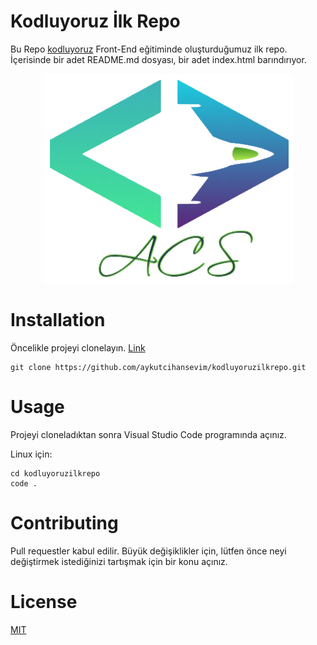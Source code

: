 # Kodluyoruz İlk Repo
Bu Repo [kodluyoruz](https://kodluyoruz.org) Front-End eğitiminde oluşturduğumuz ilk repo. İçerisinde bir adet README.md dosyası, bir adet index.html barındırıyor.

<p align="center">
  <img  src="https://github.com/aykutcihansevim/acs/blob/main/readMeBanner.png">
</p>

# Installation
Öncelikle projeyi clonelayın. [Link](https://github.com/aykutcihansevim/kodluyoruzilkrepo.git)

```
git clone https://github.com/aykutcihansevim/kodluyoruzilkrepo.git
```


# Usage
Projeyi cloneladıktan sonra Visual Studio Code programında açınız.

Linux için:

```
cd kodluyoruzilkrepo 
code .
```

# Contributing
Pull requestler kabul edilir. Büyük değişiklikler için, lütfen önce neyi değiştirmek istediğinizi tartışmak için bir konu açınız.

# License
[MIT](https://choosealicense.com/licenses/mit/)




